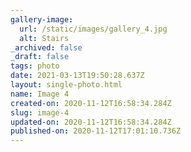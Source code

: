 ```yaml
---
gallery-image:
  url: /static/images/gallery_4.jpg
  alt: Stairs
_archived: false
_draft: false
tags: photo
date: 2021-03-13T19:50:28.637Z
layout: single-photo.html
name: Image 4
created-on: 2020-11-12T16:58:34.284Z
slug: image-4
updated-on: 2020-11-12T16:58:34.284Z
published-on: 2020-11-12T17:01:10.736Z
---
```

